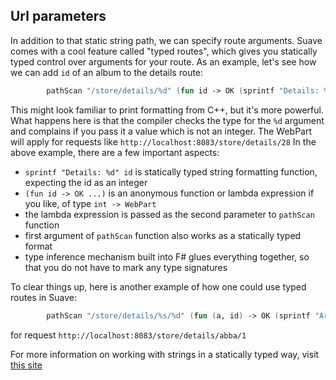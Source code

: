 ## Url parameters

In addition to that static string path, we can specify route arguments.
Suave comes with a cool feature called "typed routes", which gives you statically typed control over arguments for your route. As an example, let's see how we can add `id` of an album to the details route:

```fsharp
        pathScan "/store/details/%d" (fun id -> OK (sprintf "Details: %d" id))
```

This might look familiar to print formatting from C++, but it's more powerful.
What happens here is that the compiler checks the type for the `%d` argument and complains if you pass it a value which is not an integer.
The WebPart will apply for requests like `http://localhost:8083/store/details/28`
In the above example, there are a few important aspects:
- `sprintf "Details: %d" id` is statically typed string formatting function, expecting the id as an integer
- `(fun id -> OK ...)` is an anonymous function or lambda expression if you like, of type `int -> WebPart`
- the lambda expression is passed as the second parameter to `pathScan` function
- first argument of `pathScan` function also works as a statically typed format
- type inference mechanism built into F# glues everything together, so that you do not have to mark any type signatures

To clear things up, here is another example of how one could use typed routes in Suave:

```fsharp
        pathScan "/store/details/%s/%d" (fun (a, id) -> OK (sprintf "Artist: %s; Id: %d" a id))
```

for request `http://localhost:8083/store/details/abba/1`

For more information on working with strings in a statically typed way, visit [this site](http://fsharpforfunandprofit.com/posts/printf/)

